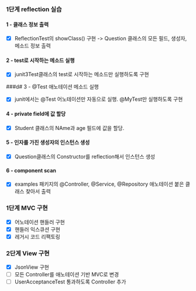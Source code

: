 ### 1단계 reflection 실습
#### 1 - 클래스 정보 출력
- [x] ReflectionTest의 showClass() 구현 -> Question 클래스의 모든 필드, 생성자, 메소드 정보 출력

#### 2 - test로 시작하는 메소드 실행
- [x] junit3Test클래스의 test로 시작하는 메소드만 실행하도록 구현

###d# 3 - @Test 애노테이션 메소드 실행
- [x] junit에서는 @Test 어노테이션만 자동으로 실행. @MyTest만 실행하도록 구현

#### 4 - private field에 값 할당
- [x] Student 클래스의 NAme과 age 필드에 값을 할당.

#### 5 - 인자를 가진 생성자의 인스턴스 생성
- [x] Question클래스의 Constructor를 reflection해서 인스턴스 생성

#### 6 - component scan
- [x] examples 패키지의 @Controller, @Service, @Repository 애노테이션 붙은 클래스 찾아서 출력

### 1단계 MVC 구현
- [x] 어노테이션 핸들러 구현
- [x] 핸들러 익스큐션 구현
- [x] 레거시 코드 리팩토링

### 2단계 View 구현
- [x] JsonView 구현
- [ ] 모든 Controller를 애노테이션 기반 MVC로 변경
- [ ] UserAcceptanceTest 통과하도록 Controller 추가
